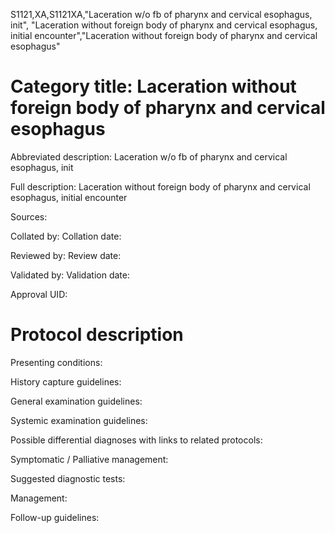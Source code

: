 S1121,XA,S1121XA,"Laceration w/o fb of pharynx and cervical esophagus, init", "Laceration without foreign body of pharynx and cervical esophagus, initial encounter","Laceration without foreign body of pharynx and cervical esophagus"
# Category title: Laceration without foreign body of pharynx and cervical esophagus

Abbreviated description: Laceration w/o fb of pharynx and cervical esophagus, init

Full description: Laceration without foreign body of pharynx and cervical esophagus, initial encounter

Sources:

Collated by:
Collation date:

Reviewed by:
Review date:

Validated by:
Validation date:

Approval UID:

# Protocol description

Presenting conditions:

History capture guidelines:

General examination guidelines:

Systemic examination guidelines:

Possible differential diagnoses with links to related protocols:

Symptomatic / Palliative management:

Suggested diagnostic tests:

Management:

Follow-up guidelines:

